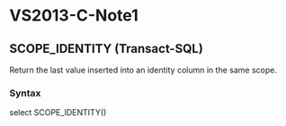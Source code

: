 # VS2013-C-Note1
<html>
<body>

<h2>SCOPE_IDENTITY (Transact-SQL)</h2>
<p>Return the last value inserted into an identity column in the same scope.

<h3>Syntax</h3>
<p> select SCOPE_IDENTITY()
</body>
</html>
